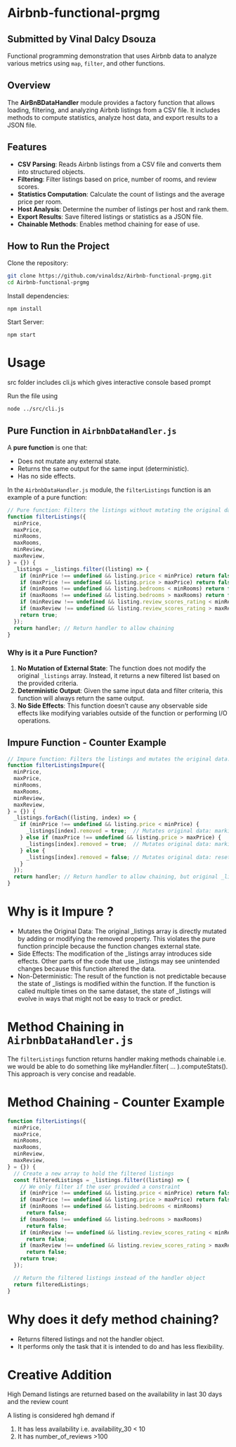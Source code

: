# Airbnb-functional-prgmg

## Submitted by Vinal Dalcy Dsouza

Functional programming demonstration that uses Airbnb data to analyze various metrics using `map`, `filter`, and other functions.

## Overview

The **AirBnBDataHandler** module provides a factory function that allows loading, filtering, and analyzing Airbnb listings from a CSV file. It includes methods to compute statistics, analyze host data, and export results to a JSON file.

## Features

- **CSV Parsing**: Reads Airbnb listings from a CSV file and converts them into structured objects.
- **Filtering**: Filter listings based on price, number of rooms, and review scores.
- **Statistics Computation**: Calculate the count of listings and the average price per room.
- **Host Analysis**: Determine the number of listings per host and rank them.
- **Export Results**: Save filtered listings or statistics as a JSON file.
- **Chainable Methods**: Enables method chaining for ease of use.

## How to Run the Project

Clone the repository:

```sh
git clone https://github.com/vinaldsz/Airbnb-functional-prgmg.git
cd Airbnb-functional-prgmg
```
Install dependencies:

``` npm install ```

Start Server:

``` npm start ```

# Usage

src folder includes cli.js which gives interactive console based prompt

Run the file using

``` node ../src/cli.js ```

## Pure Function in `AirbnbDataHandler.js`

A **pure function** is one that:
- Does not mutate any external state.
- Returns the same output for the same input (deterministic).
- Has no side effects.

In the `AirbnbDataHandler.js` module, the `filterListings` function is an example of a pure function:

```javascript
// Pure function: Filters the listings without mutating the original data.
function filterListings({
  minPrice,
  maxPrice,
  minRooms,
  maxRooms,
  minReview,
  maxReview,
} = {}) {
  _listings = _listings.filter((listing) => {
    if (minPrice !== undefined && listing.price < minPrice) return false;
    if (maxPrice !== undefined && listing.price > maxPrice) return false;
    if (minRooms !== undefined && listing.bedrooms < minRooms) return false;
    if (maxRooms !== undefined && listing.bedrooms > maxRooms) return false;
    if (minReview !== undefined && listing.review_scores_rating < minReview) return false;
    if (maxReview !== undefined && listing.review_scores_rating > maxReview) return false;
    return true;
  });
  return handler; // Return handler to allow chaining
} 
```
### Why is it a Pure Function?

1. **No Mutation of External State**: The function does not modify the original `_listings` array. Instead, it returns a new filtered list based on the provided criteria.
2. **Deterministic Output**: Given the same input data and filter criteria, this function will always return the same output.
3. **No Side Effects**: This function doesn’t cause any observable side effects like modifying variables outside of the function or performing I/O operations.

## Impure Function - Counter Example

```javascript
// Impure function: Filters the listings and mutates the original data.
function filterListingsImpure({
  minPrice,
  maxPrice,
  minRooms,
  maxRooms,
  minReview,
  maxReview,
} = {}) {
  _listings.forEach((listing, index) => {
    if (minPrice !== undefined && listing.price < minPrice) {
      _listings[index].removed = true;  // Mutates original data: marking listings as removed
    } else if (maxPrice !== undefined && listing.price > maxPrice) {
      _listings[index].removed = true;  // Mutates original data: marking listings as removed
    } else {
      _listings[index].removed = false; // Mutates original data: resetting the removed flag
    }
  });
  return handler; // Return handler to allow chaining, but original _listings array is mutated
}
```

# Why is it Impure ?

* Mutates the Original Data: The original _listings array is directly mutated by adding or modifying the removed property. This violates the pure function principle because the function changes external state.
* Side Effects: The modification of the _listings array introduces side effects. Other parts of the code that use _listings may see unintended changes because this function altered the data.
* Non-Deterministic: The result of the function is not predictable because the state of _listings is modified within the function. If the function is called multiple times on the same dataset, the state of _listings will evolve in ways that might not be easy to track or predict.

# Method Chaining in `AirbnbDataHandler.js`

The `filterListings` function returns handler making methods chainable i.e. we would be able to do something like myHandler.filter( ... ).computeStats(). This approach is very concise and readable.

# Method Chaining - Counter Example

```javascript
function filterListings({
  minPrice,
  maxPrice,
  minRooms,
  maxRooms,
  minReview,
  maxReview,
} = {}) {
  // Create a new array to hold the filtered listings
  const filteredListings = _listings.filter((listing) => {
    // We only filter if the user provided a constraint
    if (minPrice !== undefined && listing.price < minPrice) return false;
    if (maxPrice !== undefined && listing.price > maxPrice) return false;
    if (minRooms !== undefined && listing.bedrooms < minRooms)
      return false;
    if (maxRooms !== undefined && listing.bedrooms > maxRooms)
      return false;
    if (minReview !== undefined && listing.review_scores_rating < minReview)
      return false;
    if (maxReview !== undefined && listing.review_scores_rating > maxReview)
      return false;
    return true;
  });

  // Return the filtered listings instead of the handler object
  return filteredListings;
}
```

# Why does it defy method chaining?

* Returns filtered listings and not the handler object.
* It performs only the task that it is intended to do and has less flexibility.

# Creative Addition

High Demand listings are returned based on the availability in last 30 days and the review count

A listing is considered hgh demand if
1. It has less availability i.e. availability_30 < 10
2. It has number_of_reviews >100

